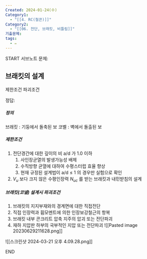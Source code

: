 ```yaml
---
Created: 2024-01-24(수)
Category1:
  - "[[4. RC(철콘)]]"
Category2:
  - "[[06. 전단, 브래킷, 비틀림]]"
기출문제: 
tags:
  - ✏️
---
```

START
서브노트
문제:  
## 브래킷의 설계 
제한조건
파괴조건



정답: 

##### 정의
브래킷 : 기둥에서 돌축된 보
코벨 : 벽에서 돌출된 보
##### 제한조건
1. 전단경간에 대한 깊이의 비 a/d 가 1.0 이하
	1. 사인장균열의 발생가능성 배제
	2. 수직방향 균열에 대하여 수평스터럽 효율 향상
	3. 현재 규정된 설계법이 a/d ≤ 1 의 경우만 실험으로 확인
2. $V_u$ 보다 크지 않은 수평인장력 $N_{uc}$ 를 받는 브래킷과 내민받침의 설계
##### 브래킷(코넬) 설계시 파괴조건
1. 브래킷의 지지부재와의 경계면에 대한 직접전단
2. 직접 인장력과 휨모멘트에 의한 인장보강철근의 항복
3. 브래킷 내부 콘크리트 압축 지주의 압괴 또는 전단파괴
4. 재하 지압판 하부의 국부적인 지압 또는 전단파괴
![[Pasted image 20230629211628.png]]

![[스크린샷 2024-03-21 오후 4.09.28.png]]
<!--ID: 1688385888933-->
END

